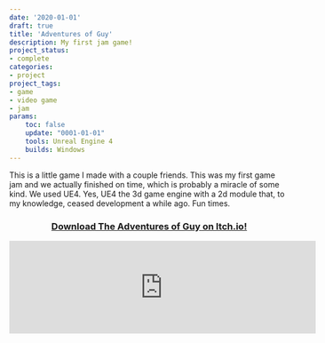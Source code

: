 ```yaml
---
date: '2020-01-01'
draft: true
title: 'Adventures of Guy'
description: My first jam game!
project_status: 
- complete 
categories:
- project
project_tags:
- game
- video game
- jam
params:
    toc: false
    update: "0001-01-01" 
    tools: Unreal Engine 4
    builds: Windows
---
```


This is a little game I made with a couple friends. This was my first game jam and we actually finished on time, which is probably a miracle of some kind. We used UE4. Yes, UE4 the 3d game engine with a 2d module that, to my knowledge, ceased development a while ago. Fun times. 

<div class="itch-button">
    <h3>
        <center><a href="https://meme8383.itch.io/adventuresofguy" target="_blank">
            Download The Adventures of Guy on Itch.io!
        </a></center>
    </h3>
</div>

<iframe class="itch-iframe" frameborder="0" src="https://itch.io/embed/703362?linkback=true&amp;bg_color=222222&amp;fg_color=eeeeee&amp;border_color=363636" width="552" height="167">
    <a href="https://meme8383.itch.io/adventuresofguy" target="_blank">
        The Adventures of Guy by meme8383, Fireye
    </a>
</iframe>
